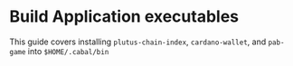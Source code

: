 # Build Application executables

This guide covers installing `plutus-chain-index`, `cardano-wallet`, and `pab-game` into `$HOME/.cabal/bin`

